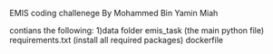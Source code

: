 EMIS coding challenege 
By Mohammed Bin Yamin Miah 

contians the following: 
1)data folder
emis_task (the main python file)
requirements.txt (install all required packages)
dockerfile